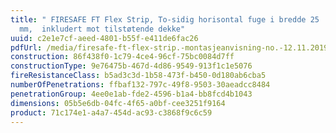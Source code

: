 ```yaml
---
title: " FIRESAFE FT Flex Strip, To-sidig horisontal fuge i bredde 25
  mm,  inkludert mot tilstøtende dekke"
uuid: c2e1e7cf-aeed-4801-b55f-e411de6fac26
pdfUrl: /media/firesafe-ft-flex-strip.-montasjeanvisning-no.-12.11.2019.pdf
construction: 86f438f0-1c79-4ce4-96cf-75bc0084d7ff
constructionType: 9e76475b-467d-4d86-9549-913f1c1e5076
fireResistanceClass: b5ad3c3d-1b58-473f-b450-0d180ab6cba5
numberOfPenetrations: ffbaf132-797c-49f8-9503-30aeadcc8484
penetrationGroup: 4ee0e1ab-fde2-4596-b1a4-bb8fcd4b1043
dimensions: 05b5e6db-04fc-4f65-a0bf-cee3251f9164
product: 71c174e1-a4a7-454d-ac93-c3868f9c6c59
---
```

